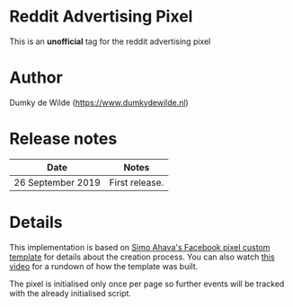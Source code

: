 # Reddit Advertising Pixel
This is an **unofficial** tag for the reddit advertising pixel

# Author
Dumky de Wilde (https://www.dumkydewilde.nl)

# Release notes
| Date | Notes |
|------|-------|
| 26 September 2019 | First release. |

# Details
This implementation is based on [Simo Ahava's Facebook pixel custom template](https://www.simoahava.com/analytics/create-facebook-pixel-custom-tag-template/) for details about the creation process. You can also watch [this video](https://www.youtube.com/watch?v=5ESEtwq7fxc) for a rundown of how the template was built.

The pixel is initialised only once per page so further events will be tracked with the already initialised script.
